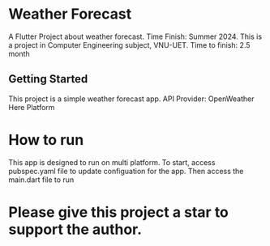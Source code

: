 # Weather Forecast

A Flutter Project about weather forecast.
Time Finish: Summer 2024.
This is a project in Computer Engineering subject, VNU-UET.
Time to finish: 2.5 month

## Getting Started

This project is a simple weather forecast app.
API Provider: 
  OpenWeather
  Here Platform

# How to run
This app is designed to run on multi platform. To start, access pubspec.yaml file to update configuation for the app. Then access the main.dart file to run
# Please give this project a star to support the author.
